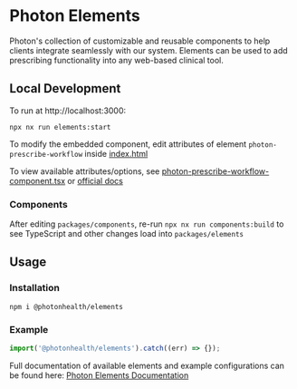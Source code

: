 # Photon Elements

Photon's collection of customizable and reusable components to help clients integrate seamlessly with our system. Elements can be used to add prescribing functionality into any web-based clinical tool.

## Local Development

To run at http://localhost:3000:

```shell
npx nx run elements:start
```

To modify the embedded component, edit attributes of element `photon-prescribe-workflow` inside [index.html](index.html)

To view available attributes/options, see [photon-prescribe-workflow-component.tsx](src/photon-multirx-form/photon-prescribe-workflow-component.tsx) or [official docs](https://docs.photon.health/docs/elements#prescribe-element)

### Components

After editing `packages/components`, re-run `npx nx run components:build` to see TypeScript and other changes load into `packages/elements`

## Usage

### Installation

```shell
npm i @photonhealth/elements
```

### Example

```javascript
import('@photonhealth/elements').catch((err) => {});
```

Full documentation of available elements and example configurations can be found here: [Photon Elements Documentation](https://docs.photon.health/docs/elements)
